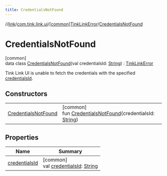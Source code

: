 ```yaml
---
title: CredentialsNotFound
---
```

//[link](../../../../index.html)/[com.tink.link.ui](../../index.html)/[[common]TinkLinkError](../index.html)/[CredentialsNotFound](index.html)



# CredentialsNotFound



[common]\
data class [CredentialsNotFound](index.html)(val credentialsId: [String](https://kotlinlang.org/api/latest/jvm/stdlib/kotlin/-string/index.html)) : [TinkLinkError](../index.html)

Tink Link UI is unable to fetch the credentials with the specified [credentialsId](credentials-id.html).



## Constructors


| | |
|---|---|
| [CredentialsNotFound](-credentials-not-found.html) | [common]<br>fun [CredentialsNotFound](-credentials-not-found.html)(credentialsId: [String](https://kotlinlang.org/api/latest/jvm/stdlib/kotlin/-string/index.html)) |


## Properties


| Name | Summary |
|---|---|
| [credentialsId](credentials-id.html) | [common]<br>val [credentialsId](credentials-id.html): [String](https://kotlinlang.org/api/latest/jvm/stdlib/kotlin/-string/index.html) |

